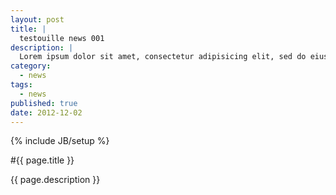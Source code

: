 ```yaml
---
layout: post
title: | 
  testouille news 001
description: |
  Lorem ipsum dolor sit amet, consectetur adipisicing elit, sed do eiusmod tempor incididunt ut labore et dolore magna aliqua. Ut enim ad minim veniam, quis nostrud exercitation ullamco laboris nisi ut aliquip ex ea commodo consequat. Duis aute irure dolor in reprehenderit in voluptate velit esse cillum dolore eu fugiat nulla pariatur. Excepteur sint occaecat cupidatat non proident, sunt in culpa qui officia deserunt mollit anim id est laborum.
category: 
  - news
tags: 
  - news
published: true
date: 2012-12-02
---
```


{% include JB/setup %}


#{{ page.title }}

{{ page.description }}


